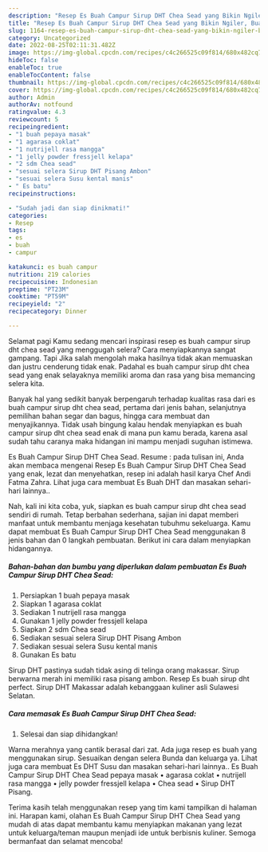```yaml
---
description: "Resep Es Buah Campur Sirup DHT Chea Sead yang Bikin Ngiler, Buat Buka Puasa Sempurna"
title: "Resep Es Buah Campur Sirup DHT Chea Sead yang Bikin Ngiler, Buat Buka Puasa Sempurna"
slug: 1164-resep-es-buah-campur-sirup-dht-chea-sead-yang-bikin-ngiler-buat-buka-puasa-sempurna
category: Uncategorized
date: 2022-08-25T02:11:31.482Z
image: https://img-global.cpcdn.com/recipes/c4c266525c09f814/680x482cq70/es-buah-campur-sirup-dht-chea-sead-foto-resep-utama.jpg
hideToc: false
enableToc: true
enableTocContent: false
thumbnail: https://img-global.cpcdn.com/recipes/c4c266525c09f814/680x482cq70/es-buah-campur-sirup-dht-chea-sead-foto-resep-utama.jpg
cover: https://img-global.cpcdn.com/recipes/c4c266525c09f814/680x482cq70/es-buah-campur-sirup-dht-chea-sead-foto-resep-utama.jpg
author: Admin
authorAv: notfound
ratingvalue: 4.3
reviewcount: 5
recipeingredient:
- "1 buah pepaya masak"
- "1 agarasa coklat"
- "1 nutrijell rasa mangga"
- "1 jelly powder fressjell kelapa"
- "2 sdm Chea sead"
- "sesuai selera Sirup DHT Pisang Ambon"
- "sesuai selera Susu kental manis"
- " Es batu"
recipeinstructions:

- "Sudah jadi dan siap dinikmati!"
categories:
- Resep
tags:
- es
- buah
- campur

katakunci: es buah campur 
nutrition: 219 calories
recipecuisine: Indonesian
preptime: "PT23M"
cooktime: "PT59M"
recipeyield: "2"
recipecategory: Dinner

---
```



Selamat pagi Kamu sedang mencari inspirasi resep es buah campur sirup dht chea sead yang menggugah selera? Cara menyiapkannya sangat gampang. Tapi Jika salah mengolah maka hasilnya tidak akan memuaskan dan justru cenderung tidak enak. Padahal es buah campur sirup dht chea sead yang enak selayaknya memiliki aroma dan rasa yang bisa memancing selera kita.


Banyak hal yang sedikit banyak berpengaruh terhadap kualitas rasa dari es buah campur sirup dht chea sead, pertama dari jenis bahan, selanjutnya pemilihan bahan segar dan bagus, hingga cara membuat dan menyajikannya. Tidak usah bingung kalau hendak menyiapkan es buah campur sirup dht chea sead enak di mana pun kamu berada, karena asal sudah tahu caranya maka hidangan ini mampu menjadi suguhan istimewa.

Es Buah Campur Sirup DHT Chea Sead. Resume : pada tulisan ini, Anda akan membaca mengenai Resep Es Buah Campur Sirup DHT Chea Sead yang enak, lezat dan menyehatkan, resep ini adalah hasil karya Chef Andi Fatma Zahra. Lihat juga cara membuat Es Buah DHT dan masakan sehari-hari lainnya..


Nah, kali ini kita coba, yuk, siapkan es buah campur sirup dht chea sead sendiri di rumah. Tetap berbahan sederhana, sajian ini dapat memberi manfaat untuk membantu menjaga kesehatan tubuhmu sekeluarga. Kamu dapat membuat Es Buah Campur Sirup DHT Chea Sead menggunakan 8 jenis bahan dan 0 langkah pembuatan. Berikut ini cara dalam menyiapkan hidangannya.

<!--inarticleads1-->

##### Bahan-bahan dan bumbu yang diperlukan dalam pembuatan Es Buah Campur Sirup DHT Chea Sead:

1. Persiapkan 1 buah pepaya masak
1. Siapkan 1 agarasa coklat
1. Sediakan 1 nutrijell rasa mangga
1. Gunakan 1 jelly powder fressjell kelapa
1. Siapkan 2 sdm Chea sead
1. Sediakan sesuai selera Sirup DHT Pisang Ambon
1. Sediakan sesuai selera Susu kental manis
1. Gunakan  Es batu


Sirup DHT pastinya sudah tidak asing di telinga orang makassar. Sirup berwarna merah ini memiliki rasa pisang ambon. Resep Es buah sirup dht perfect. Sirup DHT Makassar adalah kebanggaan kuliner asli Sulawesi Selatan. 

<!--inarticleads2-->

##### Cara memasak Es Buah Campur Sirup DHT Chea Sead:


1. Selesai dan siap dihidangkan!

Warna merahnya yang cantik berasal dari zat. Ada juga resep es buah yang menggunakan sirup. Sesuaikan dengan selera Bunda dan keluarga ya. Lihat juga cara membuat Es DHT Susu dan masakan sehari-hari lainnya.. Es Buah Campur Sirup DHT Chea Sead pepaya masak • agarasa coklat • nutrijell rasa mangga • jelly powder fressjell kelapa • Chea sead • Sirup DHT Pisang. 

Terima kasih telah menggunakan resep yang tim kami tampilkan di halaman ini. Harapan kami, olahan Es Buah Campur Sirup DHT Chea Sead yang mudah di atas dapat membantu kamu menyiapkan makanan yang lezat untuk keluarga/teman maupun menjadi ide untuk berbisnis kuliner. Semoga bermanfaat dan selamat mencoba!
